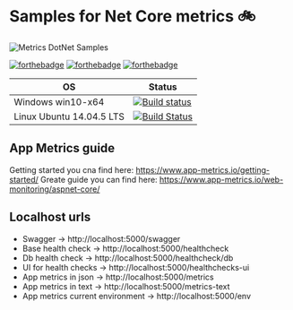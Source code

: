 # Samples for Net Core metrics :bike:

![Metrics DotNet Samples](https://img.shields.io/badge/-Metrics%20DotNet%20Samples-002157?style=flat-square&logo=GitBook)

[![forthebadge](https://forthebadge.com/images/badges/made-with-c-sharp.svg)](https://forthebadge.com)
[![forthebadge](https://forthebadge.com/images/badges/makes-people-smile.svg)](https://forthebadge.com)
[![forthebadge](https://forthebadge.com/images/badges/built-by-developers.svg)](https://forthebadge.com)

| OS                        | Status                                                                                                                                                 |
| ------------------------- | ------------------------------------------------------------------------------------------------------------------------------------------------------ |
| Windows win10-x64         | [![Build status](https://ci.appveyor.com/api/projects/status/q35imesu50g2flpg/branch/main?svg=true)](https://ci.appveyor.com/project/Greenwood/metrics-dotnet-samples/branch/main) |
| Linux Ubuntu 14.04.5 LTS  | [![Build Status](https://travis-ci.com/DarkSideMoon/metrics-dotnet-samples.svg?branch=main)](https://travis-ci.com/DarkSideMoon/metrics-dotnet-samples) |

## App Metrics guide
Getting started you cna find here: https://www.app-metrics.io/getting-started/
Greate guide you can find here: https://www.app-metrics.io/web-monitoring/aspnet-core/

## Localhost urls 
 - Swagger -> http://localhost:5000/swagger
 - Base health check -> http://localhost:5000/healthcheck
 - Db health check -> http://localhost:5000/healthcheck/db
 - UI for health checks -> http://localhost:5000/healthchecks-ui
 - App metrics in json -> http://localhost:5000/metrics
 - App metrics in text -> http://localhost:5000/metrics-text
 - App metrics current environment -> http://localhost:5000/env